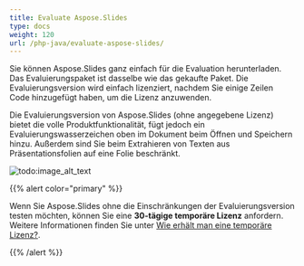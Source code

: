 ```yaml
---
title: Evaluate Aspose.Slides
type: docs
weight: 120
url: /php-java/evaluate-aspose-slides/
---
```


Sie können Aspose.Slides ganz einfach für die Evaluation herunterladen. Das Evaluierungspaket ist dasselbe wie das gekaufte Paket. Die Evaluierungsversion wird einfach lizenziert, nachdem Sie einige Zeilen Code hinzugefügt haben, um die Lizenz anzuwenden.

Die Evaluierungsversion von Aspose.Slides (ohne angegebene Lizenz) bietet die volle Produktfunktionalität, fügt jedoch ein Evaluierungswasserzeichen oben im Dokument beim Öffnen und Speichern hinzu. Außerdem sind Sie beim Extrahieren von Texten aus Präsentationsfolien auf eine Folie beschränkt.

![todo:image_alt_text](evaluate-aspose-slides_1.png)

{{% alert color="primary" %}} 

Wenn Sie Aspose.Slides ohne die Einschränkungen der Evaluierungsversion testen möchten, können Sie eine **30-tägige temporäre Lizenz** anfordern. Weitere Informationen finden Sie unter [Wie erhält man eine temporäre Lizenz?](https://purchase.aspose.com/temporary-license).

{{% /alert %}}